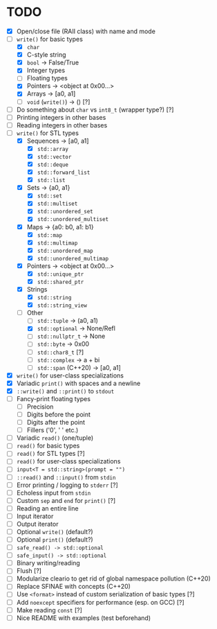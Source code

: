 # TODO

* [x] Open/close file (RAII class) with name and mode
* [ ] `write()` for basic types
	* [x] `char`
	* [x] C-style string
	* [x] `bool` -> False/True
	* [x] Integer types
	* [ ] Floating types
	* [x] Pointers -> <object at 0x00...>
	* [x] Arrays -> [a0, a1]
	* [ ] `void` (`write()`) -> () [?]
* [ ] Do something about `char` vs `int8_t` (wrapper type?) [?]
* [ ] Printing integers in other bases
* [ ] Reading integers in other bases
* [ ] `write()` for STL types
	* [x] Sequences -> [a0, a1]
		* [x] `std::array`
		* [x] `std::vector`
		* [x] `std::deque`
		* [x] `std::forward_list`
		* [x] `std::list`
	* [x] Sets -> {a0, a1}
		* [x] `std::set`
		* [x] `std::multiset`
		* [x] `std::unordered_set`
		* [x] `std::unordered_multiset`
	* [x] Maps -> {a0: b0, a1: b1}
		* [x] `std::map`
		* [x] `std::multimap`
		* [x] `std::unordered_map`
		* [x] `std::unordered_multimap`
	* [x] Pointers -> <object at 0x00...>
		* [x] `std::unique_ptr`
		* [x] `std::shared_ptr`
	* [x] Strings
		* [x] `std::string`
		* [x] `std::string_view`
	* [ ] Other
		* [ ] `std::tuple` -> (a0, a1)
		* [x] `std::optional` -> None/Refl
		* [ ] `std::nullptr_t` -> None
		* [ ] `std::byte` -> 0x00
		* [ ] `std::char8_t` [?]
		* [ ] `std::complex` -> a + bi
		* [ ] `std::span` (C++20) -> [a0, a1]
* [x] `write()` for user-class specializations
* [x] Variadic `print()` with spaces and a newline
* [x] `::write()` and `::print()` to `stdout`
* [ ] Fancy-print floating types
	* [ ] Precision
	* [ ] Digits before the point
	* [ ] Digits after the point
	* [ ] Fillers ('0', ' ' etc.)
* [ ] Variadic `read()` (one/tuple)
* [ ] `read()` for basic types
* [ ] `read()` for STL types [?]
* [ ] `read()` for user-class specializations
* [ ] `input<T = std::string>(prompt = "")`
* [ ] `::read()` and `::input()` from `stdin`
* [ ] Error printing / logging to `stderr` [?]
* [ ] Echoless input from `stdin`
* [ ] Custom `sep` and `end` for `print()` [?]
* [ ] Reading an entire line
* [ ] Input iterator
* [ ] Output iterator
* [ ] Optional `write()` (default?)
* [ ] Optional `print()` (default?)
* [ ] `safe_read() -> std::optional`
* [ ] `safe_input() -> std::optional`
* [ ] Binary writing/reading
* [ ] Flush [?]
* [ ] Modularize cleario to get rid of global namespace pollution (C++20)
* [ ] Replace SFINAE with concepts (C++20)
* [ ] Use `<format>` instead of custom serialization of basic types [?]
* [ ] Add `noexcept` specifiers for performance (esp. on GCC) [?]
* [ ] Make reading `const` [?]
* [ ] Nice README with examples (test beforehand)
